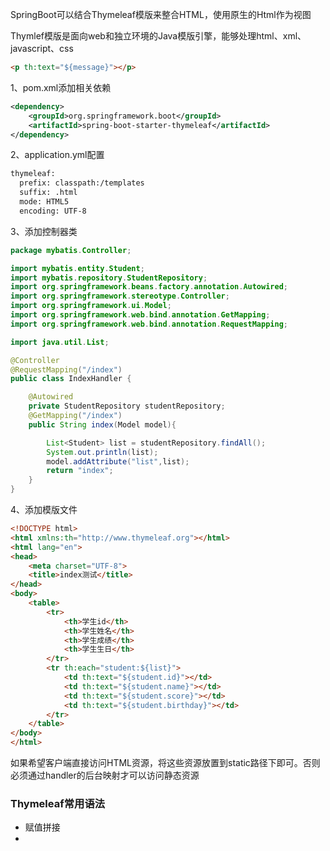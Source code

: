 SpringBoot可以结合Thymeleaf模版来整合HTML，使用原生的Html作为视图

Thymlef模版是面向web和独立环境的Java模版引擎，能够处理html、xml、javascript、css

```html
<p th:text="${message}"></p>
```

1、pom.xml添加相关依赖

```xml
<dependency>
    <groupId>org.springframework.boot</groupId>
    <artifactId>spring-boot-starter-thymeleaf</artifactId>
</dependency>
```

2、application.yml配置

```xml
thymeleaf:
  prefix: classpath:/templates
  suffix: .html
  mode: HTML5
  encoding: UTF-8
```

3、添加控制器类

```java
package mybatis.Controller;

import mybatis.entity.Student;
import mybatis.repository.StudentRepository;
import org.springframework.beans.factory.annotation.Autowired;
import org.springframework.stereotype.Controller;
import org.springframework.ui.Model;
import org.springframework.web.bind.annotation.GetMapping;
import org.springframework.web.bind.annotation.RequestMapping;

import java.util.List;

@Controller
@RequestMapping("/index")
public class IndexHandler {

    @Autowired
    private StudentRepository studentRepository;
    @GetMapping("/index")
    public String index(Model model){

        List<Student> list = studentRepository.findAll();
        System.out.println(list);
        model.addAttribute("list",list);
        return "index";
    }
}

```

4、添加模版文件

```html
<!DOCTYPE html>
<html xmlns:th="http://www.thymeleaf.org"></html>
<html lang="en">
<head>
    <meta charset="UTF-8">
    <title>index测试</title>
</head>
<body>
    <table>
        <tr>
            <th>学生id</th>
            <th>学生姓名</th>
            <th>学生成绩</th>
            <th>学生生日</th>
        </tr>
        <tr th:each="student:${list}">
            <td th:text="${student.id}"></td>
            <td th:text="${student.name}"></td>
            <td th:text="${student.score}"></td>
            <td th:text="${student.birthday}"></td>
        </tr>
    </table>
</body>
</html>
```

如果希望客户端直接访问HTML资源，将这些资源放置到static路径下即可。否则必须通过handler的后台映射才可以访问静态资源

### Thymeleaf常用语法

- 赋值拼接
- 

